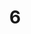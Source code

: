 ---
layout: paintings/painting
title: 6
image: /images/paintings/canvas/JRB Web 66-min.jpg
dimensions: 1200mm x 1200mm
media: Acrylic on Canvas
group: Canvas
---